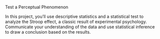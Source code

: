 Test a Perceptual Phenomenon

In this project, you’ll use descriptive statistics and a statistical test to analyze the Stroop effect, a classic result of experimental psychology. Communicate your understanding of the data and use statistical inference to draw a conclusion based on the results.
